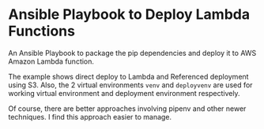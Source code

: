 # Ansible Playbook to Deploy Lambda Functions

An Ansible Playbook to package the pip dependencies and deploy it to AWS Amazon Lambda function.

The example shows direct deploy to Lambda and Referenced deployment using S3. Also, the 2 virtual environments `venv` and `deployvenv` are used for working virtual environment and deployment environment respectively.

Of course, there are better approaches involving pipenv and other newer techniques. I find this approach easier to manage.

